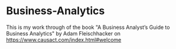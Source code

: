 # Business-Analytics
This is my work through of the book "A Business Analyst’s Guide to Business Analytics" by Adam Fleischhacker on https://www.causact.com/index.html#welcome
